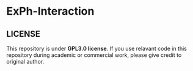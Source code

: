 # ExPh-Interaction

## LICENSE
This repository is under **GPL3.0 license**. If you use relavant code in this repository during academic or commercial work, please give credit to original author.